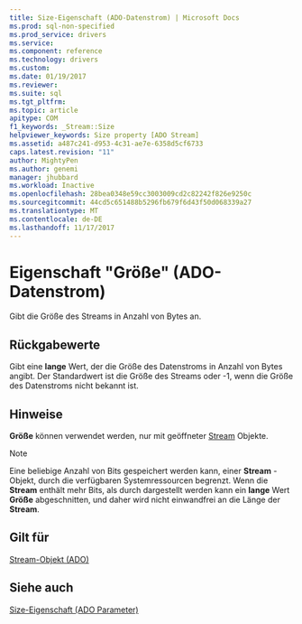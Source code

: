 ```yaml
---
title: Size-Eigenschaft (ADO-Datenstrom) | Microsoft Docs
ms.prod: sql-non-specified
ms.prod_service: drivers
ms.service: 
ms.component: reference
ms.technology: drivers
ms.custom: 
ms.date: 01/19/2017
ms.reviewer: 
ms.suite: sql
ms.tgt_pltfrm: 
ms.topic: article
apitype: COM
f1_keywords: _Stream::Size
helpviewer_keywords: Size property [ADO Stream]
ms.assetid: a487c241-d953-4c31-ae7e-6358d5cf6733
caps.latest.revision: "11"
author: MightyPen
ms.author: genemi
manager: jhubbard
ms.workload: Inactive
ms.openlocfilehash: 28bea0348e59cc3003009cd2c82242f826e9250c
ms.sourcegitcommit: 44cd5c651488b5296fb679f6d43f50d068339a27
ms.translationtype: MT
ms.contentlocale: de-DE
ms.lasthandoff: 11/17/2017
---
```

# <a name="size-property-ado-stream"></a>Eigenschaft "Größe" (ADO-Datenstrom)
Gibt die Größe des Streams in Anzahl von Bytes an.  
  
## <a name="return-values"></a>Rückgabewerte  
 Gibt eine **lange** Wert, der die Größe des Datenstroms in Anzahl von Bytes angibt. Der Standardwert ist die Größe des Streams oder -1, wenn die Größe des Datenstroms nicht bekannt ist.  
  
## <a name="remarks"></a>Hinweise  
 **Größe** können verwendet werden, nur mit geöffneter [Stream](../../../ado/reference/ado-api/stream-object-ado.md) Objekte.  
  
> [!NOTE]
>  Eine beliebige Anzahl von Bits gespeichert werden kann, einer **Stream** -Objekt, durch die verfügbaren Systemressourcen begrenzt. Wenn die **Stream** enthält mehr Bits, als durch dargestellt werden kann ein **lange** Wert **Größe** abgeschnitten, und daher wird nicht einwandfrei an die Länge der **Stream**.  
  
## <a name="applies-to"></a>Gilt für  
 [Stream-Objekt (ADO)](../../../ado/reference/ado-api/stream-object-ado.md)  
  
## <a name="see-also"></a>Siehe auch  
 [Size-Eigenschaft (ADO Parameter)](../../../ado/reference/ado-api/size-property-ado-parameter.md)
